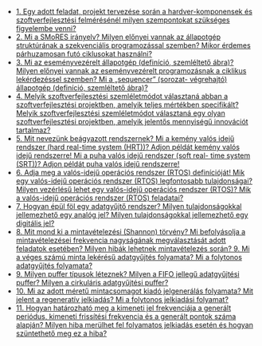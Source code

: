 - [1. Egy adott feladat, projekt tervezése során a hardver-komponensek és szoftverfejlesztési felmérésénél milyen szempontokat szükséges figyelembe venni?](./meresadatgyujtes/tetel1.md)
- [2. Mi a SMoRES irányelv? Milyen előnyei vannak az állapotgép struktúrának a szekvenciális programozással szemben? Mikor érdemes párhuzamosan futó ciklusokat használni?](./meresadatgyujtes/tetel2.md)
- [3. Mi az eseményvezérelt állapotgép (definíció, szemléltető ábra)? Milyen előnyei vannak az eseményvezérelt programozásnak a ciklikus lekérdezéssel szemben? Mi a „sequencer” (sorozat- végrehajtó) állapotgép (definíció, szemléltető ábra)?](./meresadatgyujtes/tetel3.md)
- [4. Melyik szoftverfejlesztési szemléletmódot választaná abban a szoftverfejlesztési projektben, amelyik teljes mértékben specifikált? Melyik szoftverfejlesztési szemléletmódot választaná egy olyan szoftverfejlesztési projektben, amelyik jelentős mennyiségű innovációt tartalmaz?](./meresadatgyujtes/tetel4.md)
- [5. Mit nevezünk beágyazott rendszernek? Mi a kemény valós idejű rendszer (hard real-time system (HRT))? Adjon példát kemény valós idejű rendszerre! Mi a puha valós idejű rendszer (soft real- time system (SRT))? Adjon példát puha valós idejű rendszerre!](./meresadatgyujtes/tetel5.md)
- [6. Adja meg a valós-idejű operációs rendszer (RTOS) definícióját! Mik egy valós-idejű operációs rendszer (RTOS) legfontosabb tulajdonságai? Milyen vezérlésű lehet egy valós-idejű operációs rendszer (RTOS)? Mik a valós-idejű operációs rendszer (RTOS) feladatai?](./meresadatgyujtes/tetel6.md)
- [7. Hogyan épül föl egy adatgyűjtő rendszer? Milyen tulajdonságokkal jellemezhető egy analóg jel? Milyen tulajdonságokkal jellemezhető egy digitális jel?](./meresadatgyujtes/tetel7.md)
- [8. Mit mond ki a mintavételezési (Shannon) törvény? Mi befolyásolja a mintavételezései frekvencia nagyságának megválasztását adott feladatok esetében? Milyen hibák lehetnek mintavételezés során? 9. Mi a véges számú minta lekérésű adatgyűjtés folyamata? Mi a folytonos adatgyűjtés folyamata?](./meresadatgyujtes/tetel8.md)
- [9. Milyen puffer típusok léteznek? Milyen a FIFO jellegű adatgyűjtési puffer? Milyen a cirkuláris adatgyűjtési puffer?](./meresadatgyujtes/tetel9.md)
- [10. Mi az adott méretű mintacsomagot kiadó jelgenerálás folyamata? Mit jelent a regeneratív jelkiadás? Mi a folytonos jelkiadási folyamat?](./meresadatgyujtes/tetel10.md)
- [11. Hogyan határozható meg a kimeneti jel frekvenciája a generált periódus, kimeneti frissítési frekvencia és a generált pontok száma alapján? Milyen hiba merülhet fel folyamatos jelkiadás esetén és hogyan szüntethető meg ez a hiba?](./meresadatgyujtes/tetel11.md)

